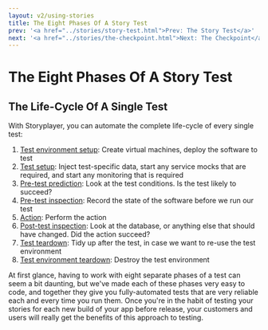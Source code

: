 ```yaml
---
layout: v2/using-stories
title: The Eight Phases Of A Story Test
prev: '<a href="../stories/story-test.html">Prev: The Story Test</a>'
next: '<a href="../stories/the-checkpoint.html">Next: The Checkpoint</a>'
---
```


# The Eight Phases Of A Story Test

## The Life-Cycle Of A Single Test

With Storyplayer, you can automate the complete life-cycle of every single test:

1. [Test environment setup](test-environment-setup-teardown.html): Create virtual machines, deploy the software to test
1. [Test setup](test-setup-teardown.html): Inject test-specific data, start any service mocks that are required, and start any monitoring that is required
1. [Pre-test prediction](pre-test-prediction.html): Look at the test conditions. Is the test likely to succeed?
1. [Pre-test inspection](pre-test-inspection.html): Record the state of the software before we run our test
1. [Action](action.html): Perform the action
1. [Post-test inspection]([post-test-inspection.html): Look at the database, or anything else that should have changed. Did the action succeed?
1. [Test teardown](test-setup-teardown.html): Tidy up after the test, in case we want to re-use the test environment
1. [Test environment teardown](test-environment-setup-teardown.html): Destroy the test environment

At first glance, having to work with eight separate phases of a test can seem a bit daunting, but we've made each of these phases very easy to code, and together they give you fully-automated tests that are very reliable each and every time you run them. Once you're in the habit of testing your stories for each new build of your app before release, your customers and users will really get the benefits of this approach to testing.
